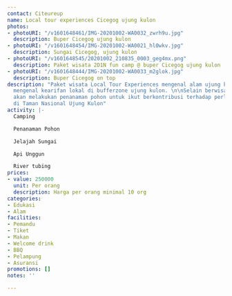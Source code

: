 ```yaml
---
contact: Citeureup
name: Local tour experiences Cicegog ujung kulon
photos:
- photoURI: "/v1601648461/IMG-20201002-WA0032_zwrh9u.jpg"
  description: Buper Cicegog ujung kulon
- photoURI: "/v1601648454/IMG-20201002-WA0021_hl0wkv.jpg"
  description: Sungai Cicegog, ujung kulon
- photoURI: "/v1601648545/20201002_210835_0003_geg4mx.png"
  description: Paket wisata 2D1N fun camp @ buper Cicegog ujung kulon
- photoURI: "/v1601648444/IMG-20201002-WA0033_m2glok.jpg"
  description: Buper Cicegog on top
description: "Paket wisata Local Tour Experiences mengenal alam ujung kulon sekaligus
  mengenal kearifan lokal di bufferzone ujung kulon. \n\nSelain berwisata, sahabat
  akan melakukan penanaman pohon untuk ikut berkontribusi terhadap perlindungan ekosistem
  di Taman Nasional Ujung Kulon"
activity: |-
  Camping

  Penanaman Pohon

  Jelajah Sungai

  Api Unggun

  River tubing
prices:
- value: 250000
  unit: Per orang
  description: Harga per orang minimal 10 org
categories:
- Edukasi
- Alam
facilities:
- Pemandu
- Tiket
- Makan
- Welcome drink
- BBQ
- Pelampung
- Asuransi
promotions: []
notes: ''

---
```

